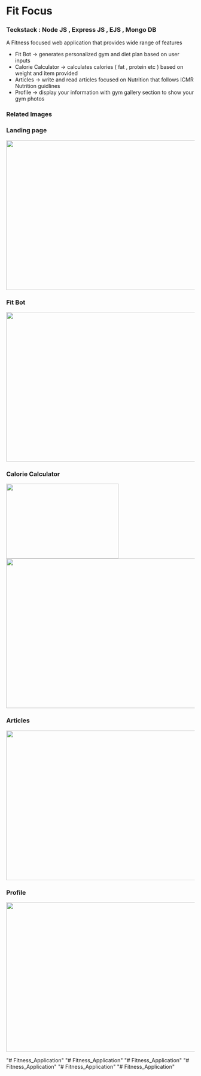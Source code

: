 # Fit Focus 
### Teckstack : Node JS , Express JS , EJS , Mongo DB 

A Fitness focused web application that provides wide range of features 
- Fit Bot -> generates personalized gym and diet plan based on user inputs
- Calorie Calculator -> calculates calories ( fat , protein etc ) based on weight and item provided 
- Articles -> write and read articles focused on Nutrition that follows ICMR Nutrition guidlines
- Profile -> display your information with gym gallery section to show your gym photos

### Related Images 

### Landing page 
<img src="https://github.com/user-attachments/assets/63621658-c715-4229-a846-3437f52a98e9" width="600" height="400">

### Fit Bot 
<img src="https://github.com/user-attachments/assets/6a28465b-d15d-4ff7-8822-fee30e4f01b0" width="600" height="400">

### Calorie Calculator 
<img src="https://github.com/user-attachments/assets/4411abb8-dc13-4370-8ce1-6e09794aafbd" width="300" height="200">
<img src="https://github.com/user-attachments/assets/afa32684-1214-4d70-bab6-d9766d4a261a" width="600" height="400">

### Articles
<img src="https://github.com/user-attachments/assets/026759ed-5700-44e1-8cee-fbf4d9f8a41a" width="600" height="400">

### Profile
<img src="https://github.com/user-attachments/assets/79ae1f22-9cd9-443d-9fe0-68699c801e13" width="600" height="400">

"# Fitness_Application" 
"# Fitness_Application" 
"# Fitness_Application" 
"# Fitness_Application" 
"# Fitness_Application" 
"# Fitness_Application" 
